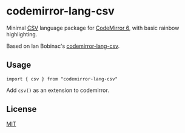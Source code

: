 # codemirror-lang-csv

Minimal [CSV](https://en.wikipedia.org/wiki/Comma-separated_values) language package for [CodeMirror 6](https://github.com/codemirror/dev/), with basic rainbow highlighting.

Based on Ian Bobinac's [codemirror-lang-csv](https://github.com/maybebot/codemirror-lang-csv.git).

## Usage

`import { csv } from "codemirror-lang-csv"`

Add `csv()` as an extension to codemirror.

## License

[MIT](https://opensource.org/licenses/MIT)
